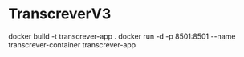 ﻿# TranscreverV3


docker build -t transcrever-app .
docker run -d -p 8501:8501 --name transcrever-container transcrever-app


